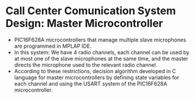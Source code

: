 # Call Center Comunication System Design: Master Microcontroller
- PIC16F628A microcontrollers that manage multiple slave microphones are programmed in MPLAP IDE.
- In this system: We have 4 radio channels, each channel can be used by at most one of the slave microphones at the same time, and the master directs the microphone used to the relevant radio channel.
- According to these restrictions, decision algorithm developed in C language for master microcontrollers by defining state variables for each channel and using the USART system of the PIC16F628A microcontroller.
